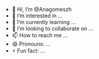 - 👋 Hi, I’m @Anagomeszh
- 👀 I’m interested in ...
- 🌱 I’m currently learning ...
- 💞️ I’m looking to collaborate on ...
- 📫 How to reach me ...
- 😄 Pronouns: ...
- ⚡ Fun fact: ...

<!---
Anagomeszh/Anagomeszh is a ✨ special ✨ repository because its `README.md` (this file) appears on your GitHub profile.
You can click the Preview link to take a look at your changes.


